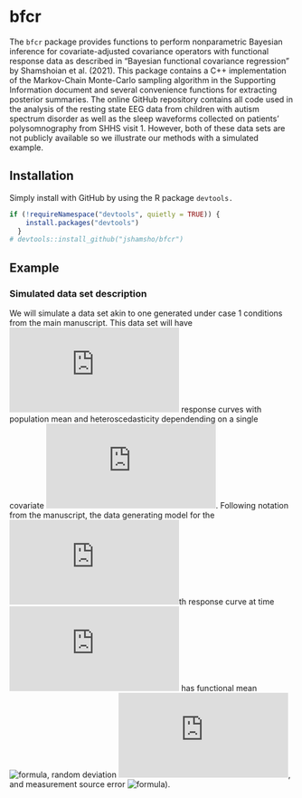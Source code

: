 bfcr
================

The `bfcr` package provides functions to perform nonparametric Bayesian
inference for covariate-adjusted covariance operators with functional
response data as described in “Bayesian functional covariance
regression” by Shamshoian et al. (2021). This package contains a C++
implementation of the Markov-Chain Monte-Carlo sampling algorithm in the
Supporting Information document and several convenience functions for
extracting posterior summaries. The online GitHub repository contains
all code used in the analysis of the resting state EEG data from
children with autism spectrum disorder as well as the sleep waveforms
collected on patients’ polysomnography from SHHS visit 1. However, both
of these data sets are not publicly available so we illustrate our
methods with a simulated example.

## Installation

Simply install with GitHub by using the R package `devtools.`

``` r
if (!requireNamespace("devtools", quietly = TRUE)) {
    install.packages("devtools")
  }
# devtools::install_github("jshamsho/bfcr")
```

## Example

### Simulated data set description

We will simulate a data set akin to one generated under case 1
conditions from the main manuscript. This data set will have
![formula](https://latex.codecogs.com/svg.latex?N&space;=&space;100)
response curves with population mean and heteroscedasticity dependending
on a single covariate
![formula](https://latex.codecogs.com/svg.latex?x). Following notation
from the manuscript, the data generating model for the
![formula](https://latex.codecogs.com/svg.latex?i)th response curve at
time ![formula](https://latex.codecogs.com/svg.latex?t) has functional
mean
![formula](https://latex.codecogs.com/svg.latex?\\mu\(t,&space;x_%7Bi%7D\)),
random deviation
![formula](https://latex.codecogs.com/svg.latex?r_%7Bi%7D\(t,&space;x_%7Bi%7D\)),
and measurement source error
![formula](https://latex.codecogs.com/svg.latex?\\epsilon_%7Bi%7D\(t\))).
